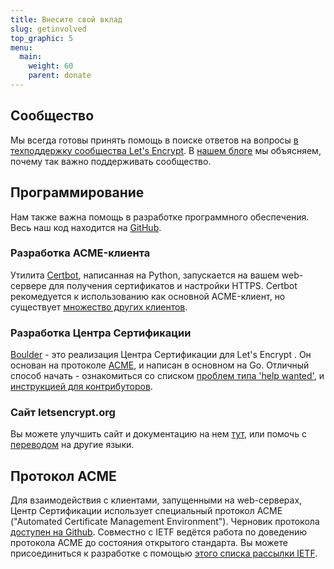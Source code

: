 ```yaml
---
title: Внесите свой вклад
slug: getinvolved
top_graphic: 5
menu:
  main:
    weight: 60
    parent: donate
---
```


## Сообщество

Мы всегда готовы принять помощь в поиске ответов на вопросы [в техподдержку сообщества Let's Encrypt](https://community.letsencrypt.org/). В [нашем блоге](/2015/08/13/lets-encrypt-community-support.html) мы объясняем, почему так важно поддерживать сообщество.

## Программирование

Нам также важна помощь в разработке программного обеспечения. Весь наш код находится на [GitHub](https://github.com/letsencrypt/).

### Разработка ACME-клиента

Утилита [Certbot](https://github.com/certbot/certbot), написанная на Python, запускается на вашем web-сервере для получения сертификатов и настройки HTTPS. Certbot рекомедуется к использованию как основной ACME-клиент, но существует [множество других клиентов](/docs/client-options/).

### Разработка Центра Сертификации

[Boulder](https://github.com/letsencrypt/boulder) - это реализация Центра Сертификации для Let's Encrypt . Он основан на протоколе [ACME](https://github.com/ietf-wg-acme/acme), и написан в основном на Go. Отличный способ начать - ознакомиться со списком [проблем типа 'help wanted'](https://github.com/letsencrypt/boulder/issues?q=is%3Aopen+is%3Aissue+label%3Astatus%2Fhelp-wanted), и [инструкцией для контрибуторов](https://github.com/letsencrypt/boulder/blob/master/CONTRIBUTING.md).

### Сайт letsencrypt.org

Вы можете улучшить сайт и документацию на нем [тут](https://github.com/letsencrypt/website), или помочь с [переводом](https://github.com/letsencrypt/website/blob/master/TRANSLATION.md) на другие языки.

## Протокол ACME

Для взаимодействия с клиентами, запущенными на web-серверах, Центр Сертификации использует специальный протокол ACME ("Automated Certificate Management Environment"). Черновик протокола [доступен на Github](https://github.com/ietf-wg-acme/acme). Совместно с IETF ведётся работа по доведению протокола ACME до состояния открытого стандарта. Вы можете присоединиться к разработке с помощью [этого списка рассылки IETF](https://www.ietf.org/mailman/listinfo/acme).